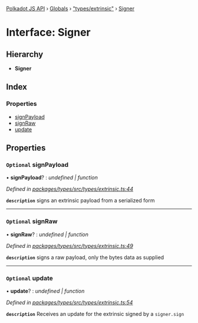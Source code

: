 [Polkadot JS API](../README.md) › [Globals](../globals.md) › ["types/extrinsic"](../modules/_types_extrinsic_.md) › [Signer](_types_extrinsic_.signer.md)

# Interface: Signer

## Hierarchy

* **Signer**

## Index

### Properties

* [signPayload](_types_extrinsic_.signer.md#optional-signpayload)
* [signRaw](_types_extrinsic_.signer.md#optional-signraw)
* [update](_types_extrinsic_.signer.md#optional-update)

## Properties

### `Optional` signPayload

• **signPayload**? : *undefined | function*

*Defined in [packages/types/src/types/extrinsic.ts:44](https://github.com/polkadot-js/api/blob/f37e729605/packages/types/src/types/extrinsic.ts#L44)*

**`description`** signs an extrinsic payload from a serialized form

___

### `Optional` signRaw

• **signRaw**? : *undefined | function*

*Defined in [packages/types/src/types/extrinsic.ts:49](https://github.com/polkadot-js/api/blob/f37e729605/packages/types/src/types/extrinsic.ts#L49)*

**`description`** signs a raw payload, only the bytes data as supplied

___

### `Optional` update

• **update**? : *undefined | function*

*Defined in [packages/types/src/types/extrinsic.ts:54](https://github.com/polkadot-js/api/blob/f37e729605/packages/types/src/types/extrinsic.ts#L54)*

**`description`** Receives an update for the extrinsic signed by a `signer.sign`
